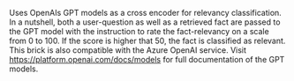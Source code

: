 Uses OpenAIs GPT models as a cross encoder for relevancy classification. In a nutshell, both a user-question as well as a retrieved fact are passed to the GPT model with the instruction to rate the fact-relevancy on a scale from 0 to 100. If the score is higher that 50, the fact is classified as relevant. This brick is also compatible with the Azure OpenAI service. Visit https://platform.openai.com/docs/models for full documentation of the GPT models.